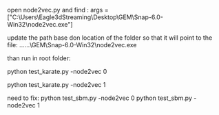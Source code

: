 open node2vec.py and find :
args = ["C:\\Users\\Eagle3dStreaming\\Desktop\\GEM\\Snap-6.0-Win32\\node2vec.exe"]

update the path base don location of the folder so that it will point to the file:
......\GEM\Snap-6.0-Win32\node2vec.exe



than run in root folder:

python test_karate.py -node2vec 0 

python test_karate.py -node2vec 1


need to fix:
python test_sbm.py -node2vec 0
python test_sbm.py -node2vec 1
